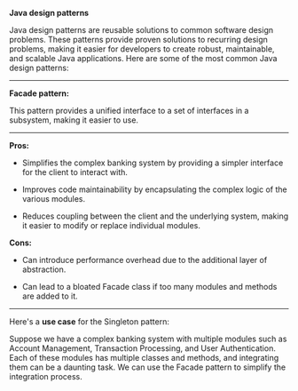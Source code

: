 **Java design patterns**

Java design patterns are reusable solutions to common software design problems. These patterns provide proven solutions to recurring design problems, making it easier for developers to create robust, maintainable, and scalable Java applications. Here are some of the most common Java design patterns:

___

**Facade pattern:**

This pattern provides a unified interface to a set of interfaces in a subsystem, making it easier to use.

___

**Pros:**

- Simplifies the complex banking system by providing a simpler interface for the client to interact with.


- Improves code maintainability by encapsulating the complex logic of the various modules.


- Reduces coupling between the client and the underlying system, making it easier to modify or replace individual modules.



**Cons:**

- Can introduce performance overhead due to the additional layer of abstraction.


- Can lead to a bloated Facade class if too many modules and methods are added to it.


___

Here's a **use case** for the Singleton pattern:

Suppose  we have a complex banking system with multiple modules such as Account Management, Transaction Processing, and User Authentication. Each of these modules has multiple classes and methods, and integrating them can be a daunting task. We can use the Facade pattern to simplify the integration process.